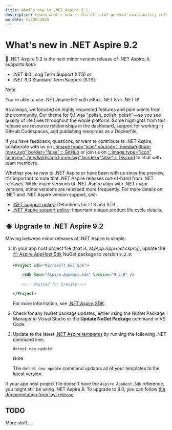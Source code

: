 ```yaml
---
title: What's new in .NET Aspire 9.2
description: Learn what's new in the official general availability release of .NET Aspire 9.2.
ms.date: 03/20/2025
---
```


# What's new in .NET Aspire 9.2

📢 .NET Aspire 9.2 is the next minor version release of .NET Aspire; it supports _both_:

- .NET 8.0 Long Term Support (LTS) _or_
- .NET 9.0 Standard Term Support (STS).

> [!NOTE]
> You're able to use .NET Aspire 9.2 with either .NET 8 or .NET 9!

As always, we focused on highly requested features and pain points from the community. Our theme for 9.1 was "polish, polish, polish"—so you see quality of life fixes throughout the whole platform. Some highlights from this release are resource relationships in the dashboard, support for working in GitHub Codespaces, and publishing resources as a Dockerfile.

If you have feedback, questions, or want to contribute to .NET Aspire, collaborate with us on [:::image type="icon" source="../media/github-mark.svg" border="false"::: GitHub](https://github.com/dotnet/aspire) or join us on [:::image type="icon" source="../media/discord-icon.svg" border="false"::: Discord](https://discord.com/invite/h87kDAHQgJ) to chat with team members.

Whether you're new to .NET Aspire or have been with us since the preview, it's important to note that .NET Aspire releases out-of-band from .NET releases. While major versions of .NET Aspire align with .NET major versions, minor versions are released more frequently. For more details on .NET and .NET Aspire version support, see:

- [.NET support policy](https://dotnet.microsoft.com/platform/support/policy): Definitions for LTS and STS.
- [.NET Aspire support policy](https://dotnet.microsoft.com/platform/support/policy/aspire): Important unique product life cycle details.

## ⬆️ Upgrade to .NET Aspire 9.2

Moving between minor releases of .NET Aspire is simple:

1. In your app host project file (that is, _MyApp.AppHost.csproj_), update the [📦 Aspire.AppHost.Sdk](https://www.nuget.org/packages/Aspire.AppHost.Sdk) NuGet package to version `9.2.0`:

    ```xml
    <Project Sdk="Microsoft.NET.Sdk">

        <Sdk Name="Aspire.AppHost.Sdk" Version="9.2.0" />
        
        <!-- Omitted for brevity -->
    
    </Project>
    ```

    For more information, see [.NET Aspire SDK](xref:dotnet/aspire/sdk).

1. Check for any NuGet package updates, either using the NuGet Package Manager in Visual Studio or the **Update NuGet Package** command in VS Code.
1. Update to the latest [.NET Aspire templates](../fundamentals/aspire-sdk-templates.md) by running the following .NET command line:

    ```dotnetcli
    dotnet new update
    ```

    > [!NOTE]
    > The `dotnet new update` command updates all of your templates to the latest version.

If your app host project file doesn't have the `Aspire.AppHost.Sdk` reference, you might still be using .NET Aspire 8. To upgrade to 9.0, you can follow [the documentation from last release](../get-started/upgrade-to-aspire-9.md).

## TODO

More stuff...
